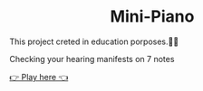 <h1 align='center'>Mini-Piano</h1>
This project creted in education porposes.👨‍🎓
<p>
Checking your hearing manifests on 7 notes
</p>

<a href='https://nickyeromin.github.io/Mini-Piano//'>👉 Play here 👈</a>
